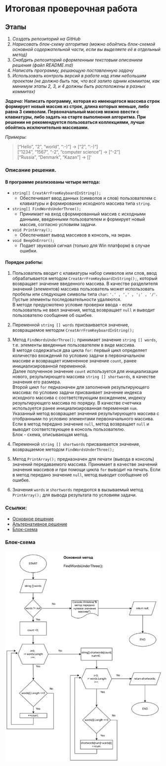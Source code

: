 # Итоговая проверочная работа
## Этапы

1. *Создать репозиторий на GitHub*
2. *Нарисовать блок-схему алгоритма (можно обойтись блок-схемой основной содержательной части, если вы выделяете её в отдельный метод)*
3. *Снабдить репозиторий оформленным текстовым описанием решения (файл README.md)*
4. *Написать программу, решающую поставленную задачу*
5. *Использовать контроль версий в работе над этим небольшим проектом (не должно быть так, что всё залито одним коммитом, как минимум этапы 2, 3, и 4 должны быть расположены в разных коммитах)*  

***Задача:*** **Написать программу, которая из имеющегося массива строк формирует новый массив из строк, длина которых меньше, либо равна 3 символам. Первоначальный массив можно ввести с клавиатуры, либо задать на старте выполнения алгоритма. При решении не рекомендуется пользоваться коллекциями, лучше обойтись исключительно массивами.**

*Примеры:* 
 
>[“Hello”, “2”, “world”, “:-)”] → [“2”, “:-)”]  
>[“1234”, “1567”, “-2”, “computer science”] → [“-2”]  
>[“Russia”, “Denmark”, “Kazan”] → []'





### Описание решения.

#### В программе реализованы четыре метода:   
* ```string[] CreatArrFromKeyboardInString();```    
    * Обеспечивает ввод данных (символов и слов) пользователем с клавиатуры и формирование исходного массива типа ```string```.   
* ```string[] FindWordsUnderThree();```   
    * Принимает на вход сформированный массив с исходными данными, введенными пользователем и формирует новый массив, согласно условиям задачи.   
* ```void PrintArray();```   
    * Обеспечивает вывод массивов в консоль, на экран.   
* ```void BeepOnError();```   
    * Подает звуковой сигнал (только для Win платформ) в случае ошибки.   

#### Порядок работы:

1. Пользователь вводит с клавиатуры набор символов или слов, ввод обрабатывается методом ```CreatArrFromKeyboardInString();```, который возвращает значение введенного массива. В качестве разделителя значений (элементов) массива пользователь может использовать пробелы или следующие символы типа ```char```: ``'.' , ',' , ';' , '/'``.    
Пустые элементы последовательности удаляются.   
В методе предусмотено условие проверки ввода - если пользователь не ввел значения, метод возвращает ```null``` и выводит пользователю сообщение об ошибке.   
2. Переменной ```string [] words``` присваивается значение, возвращаемое методом ```CreatArrFromKeyboardInString();```
3. Метод ```FindWordsUnderThree();``` принимает значение ```string [] words```, т.е. элементы введенные пользователем в виде массива.   
 В методе содержаться два цикла ```for```: первый цикл определяет количество вхождений по условию задачи в первоначальном массиве и возвращает  измененное значение ```count```, ранее инициализированной переменной.    
 Далее полученное значение ```count``` используется для инициализации нового, результирющего массива ```string [] shortwords```, в качестве значения  его размера.   
 Второй цикл ```for``` педназначен для заполнения результирующего массива: по условию задачи присваивает значение индекса исходного массива с соответствующим вхождением, индексу результирующего массива по порядку. В качестве счетчика используется ранее инициализированная переменная ```num```.   
Указанный метод возвращает значения результирующего массива с отобранными по условию элементами первоначального массива. Если в метод передано значение ```null```, метод возвращает ```null``` и выводит соответствующее в консоль пользователю.   
Блок - схема, описывающая метод. 

4. Переменной ```string [] shortwords``` присваивается значение, возвращаемое методом ```FindWordsUnderThree();```

5. Метод ```PrintArray();``` предназначен для печати (вывода в консоль) значений передаваемого массива. Принимает в качестве значений значения массивов и при помощи цикла ```for``` выводит на печать. Если в метод передано значение ```null```, метод выводит сообщение об ошибке.
6. Значения ```words``` и ```shortwords``` передются в вызываемый метод ```PrintArray();``` для вывода результата по условиям задачи.

### Ссылки:

* [Основное решение](https://github.com/Nusha/FinalFirstTerm/blob/main/MAINSOLUTION/Program.cs)
* [Альтернативное решение](https://github.com/Nusha/FinalFirstTerm/blob/main/ALTERNATIVESOL/Program.cs)
* [Блок-схема](final.png)

### Блок-схема

![Блок-схема](final.png)